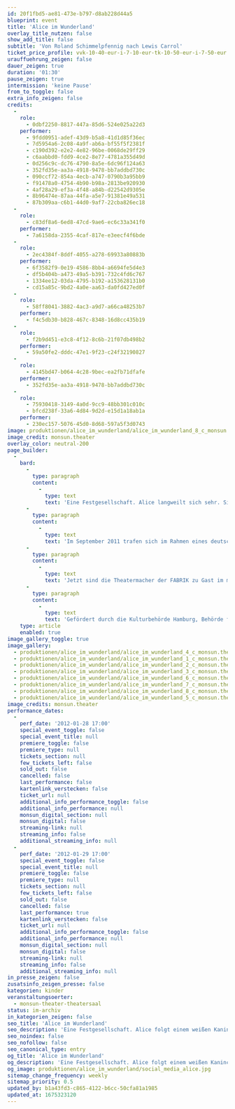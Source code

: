 ```yaml
---
id: 20f1fbd5-ae81-473e-b797-d8ab228d44a5
blueprint: event
title: 'Alice im Wunderland'
overlay_title_nutzen: false
show_add_title: false
subtitle: 'Von Roland Schimmelpfennig nach Lewis Carrol'
ticket_price_profile: vvk-10-40-eur-i-7-10-eur-tk-10-50-eur-i-7-50-eur
urauffuehrung_zeigen: false
dauer_zeigen: true
duration: '01:30'
pause_zeigen: true
intermission: 'keine Pause'
from_to_toggle: false
extra_info_zeigen: false
credits:
  -
    role:
      - 0dbf2250-8817-447a-85d6-524e025a22d3
    performer:
      - 9fdd0951-adef-43d9-b5a8-41d1d85f36ec
      - 7d5954a6-2c08-4a9f-ab6a-bf55f5f2381f
      - c190d392-e2e2-4e82-96be-0068de29ff29
      - c6aabbd0-fdd9-4ce2-8e77-4781a355d49d
      - 0d256c9c-dc76-4790-8a5e-6dc96f124a63
      - 352fd35e-aa3a-4918-9478-bb7addbd730c
      - 090ccf72-854a-4ecb-a747-0790b3a95bb9
      - f91478a0-4754-4b90-b98a-2813be920930
      - 4af28a29-ef3a-4f48-a84b-d22542d9305e
      - 8b96474e-87aa-44fa-a5e7-91381e49a531
      - 87b309aa-c6b1-44d0-9af7-22cba826ec18
  -
    role:
      - c83df8a6-6ed8-47cd-9ae6-ec6c33a341f0
    performer:
      - 7a6158da-2355-4caf-817e-e3eecf4f6bde
  -
    role:
      - 2ec4384f-8ddf-4055-a278-69933a80883b
    performer:
      - 6f3582f9-0e19-4586-8bb4-a6694fe5d4e3
      - df5b404b-a473-49a5-b391-732c4fd6c767
      - 1334ee12-03da-4795-b192-a153628131b0
      - cd15a85c-9bd2-4a0e-aa63-da0fd427ed0f
  -
    role:
      - 58ff8041-3882-4ac3-a9d7-a66ca48253b7
    performer:
      - f4c5db30-b828-467c-8348-16d8cc435b19
  -
    role:
      - f2b9d451-e3c8-4f12-8c6b-21f07db498b2
    performer:
      - 59a50fe2-dddc-47e1-9f23-c24f32190827
  -
    role:
      - 4145bd47-b064-4c28-9bec-ea2fb71dfafe
    performer:
      - 352fd35e-aa3a-4918-9478-bb7addbd730c
  -
    role:
      - 75930418-3149-4a0d-9cc9-48bb301c010c
      - bfcd238f-33a6-4d84-9d2d-e15d1a18ab1a
    performer:
      - 230ec157-5076-45d0-8d68-597a5f3d0743
image: produktionen/alice_im_wunderland/alice_im_wunderland_8_c_monsun.theater.jpg
image_credit: monsun.theater
overlay_color: neutral-200
page_builder:
  -
    bard:
      -
        type: paragraph
        content:
          -
            type: text
            text: 'Eine Festgesellschaft. Alice langweilt sich sehr. Sie schläft im Garten ein. Plötzlich ist da ein weißes Kaninchen. Alice folgt ihm in den Kaninchenbau und fällt tief hinab in den Schacht bis zum Mittelpunkt der Erde ins Wunderland. Hier gehen die Uhren naders. Nichts ist, wie es scheint. Alice trifft die seltsamsten Gestalten, wie den verrückten Hutmacher, die Grinsekatze, den Hasen März, das unzertrennliche Paar Diedeldum und Diedeldei und löst mit Humpty Dumpty das Rätsel des „Burggoven“.'
      -
        type: paragraph
        content:
          -
            type: text
            text: 'Im September 2011 trafen sich im Rahmen eines deutsch/russischen Jugendkulturaustausch die jungen Theatermacher der Kinder- und Jugendtheaterwerkstatt der FABRIK Stiftung Hamburg mit den jungen Musikern des Rimski-Korskow-Konservatoriums und des St. Petersburger Kulturkomitees, sowie mit den jungen Sängern des staatl. Musiktheaters Zazerkalie St. Petersburg, um gemeinsam unter der Leitung der Regisseurin, Francoise Hüsges, das Theaterstück „Alice im Wunderland“ von Roland Schimmelpfennig sowohl in Hamburg als auch in St. Petersburg auf die Bühne zu bringen. Mit der Unterstützung der Kulturbehörde Hamburg und des St. Petersburger Kulturkomitee fanden die Aufführungen am 1. und 2. Oktober 2011 in der FABRIK und am 7. und 8. Oktober 2011 in dem staatl. Musiktheater Zazerkalie statt.'
      -
        type: paragraph
        content:
          -
            type: text
            text: 'Jetzt sind die Theatermacher der FABRIK zu Gast im monsun theater und laden zur Reise ins Wunderland ein. Die St. Petersburger Musiker werden vertreten durch die Pianistin, Emily Liu.'
      -
        type: paragraph
        content:
          -
            type: text
            text: 'Gefördert durch die Kulturbehörde Hamburg, Behörde für Arbeit, Soziales, Familie und Integration, St. Petersburger Kulturkomitee, Stiftung Deutsch-Russischer Jugendaustausch, Freundeskreis FABRIK e.V., staatl. Musiktheater Zazerkalie St. Petersburg, Grone Textilwerkstatt NähGut.'
    type: article
    enabled: true
image_gallery_toggle: true
image_gallery:
  - produktionen/alice_im_wunderland/alice_im_wunderland_4_c_monsun.theater.jpg
  - produktionen/alice_im_wunderland/alice_im_wunderland_1_c_monsun.theater.jpg
  - produktionen/alice_im_wunderland/alice_im_wunderland_2_c_monsun.theater.jpg
  - produktionen/alice_im_wunderland/alice_im_wunderland_3_c_monsun.theater.jpg
  - produktionen/alice_im_wunderland/alice_im_wunderland_6_c_monsun.theater.jpg
  - produktionen/alice_im_wunderland/alice_im_wunderland_7_c_monsun.theater.jpg
  - produktionen/alice_im_wunderland/alice_im_wunderland_8_c_monsun.theater.jpg
  - produktionen/alice_im_wunderland/alice_im_wunderland_5_c_monsun.theater.jpg
image_credits: monsun.theater
performance_dates:
  -
    perf_date: '2012-01-28 17:00'
    special_event_toggle: false
    special_event_title: null
    premiere_toggle: false
    premiere_type: null
    tickets_section: null
    few_tickets_left: false
    sold_out: false
    cancelled: false
    last_performance: false
    kartenlink_verstecken: false
    ticket_url: null
    additional_info_performance_toggle: false
    additional_info_performance: null
    monsun_digital_section: null
    monsun_digital: false
    streaming-link: null
    streaming_info: false
    additional_streaming_info: null
  -
    perf_date: '2012-01-29 17:00'
    special_event_toggle: false
    special_event_title: null
    premiere_toggle: false
    premiere_type: null
    tickets_section: null
    few_tickets_left: false
    sold_out: false
    cancelled: false
    last_performance: true
    kartenlink_verstecken: false
    ticket_url: null
    additional_info_performance_toggle: false
    additional_info_performance: null
    monsun_digital_section: null
    monsun_digital: false
    streaming-link: null
    streaming_info: false
    additional_streaming_info: null
in_presse_zeigen: false
zusatsinfo_zeigen_presse: false
kategorien: kinder
veranstaltungsoerter:
  - monsun-theater-theatersaal
status: im-archiv
in_kategorien_zeigen: false
seo_title: 'Alice im Wunderland'
seo_description: 'Eine Festgesellschaft. Alice folgt einem weißen Kaninchen in den Kaninchenbau und fällt tief hinab in den Schacht bis zum Mittelpunkt der Erde ins Wunderland.'
seo_noindex: false
seo_nofollow: false
seo_canonical_type: entry
og_title: 'Alice im Wunderland'
og_description: 'Eine Festgesellschaft. Alice folgt einem weißen Kaninchen in den Kaninchenbau und fällt tief hinab in den Schacht bis zum Mittelpunkt der Erde ins Wunderland.'
og_image: produktionen/alice_im_wunderland/social_media_alice.jpg
sitemap_change_frequency: weekly
sitemap_priority: 0.5
updated_by: b1a43fd3-c865-4122-b6cc-50cfa81a1985
updated_at: 1675323120
---
```

